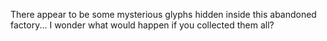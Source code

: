 There appear to be some mysterious glyphs hidden inside this abandoned factory... I wonder what would happen if you collected them all?
